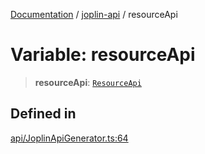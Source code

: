 [Documentation](../../packages.md) / [joplin-api](../index.md) / resourceApi

# Variable: resourceApi

> **resourceApi**: [`ResourceApi`](../classes/ResourceApi.md)

## Defined in

[api/JoplinApiGenerator.ts:64](https://github.com/rxliuli/joplin-utils/blob/a3a4c55f9104da0aa8b36da1259d082b810b3d68/packages/joplin-api/src/api/JoplinApiGenerator.ts#L64)
